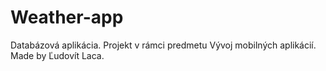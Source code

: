 # Weather-app
Databázová aplikácia.
Projekt v rámci predmetu Vývoj mobilných aplikácií.
Made by Ľudovít Laca.
